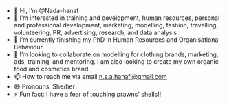 - 👋 Hi, I’m @Nada-hanaf
- 👀 I’m interested in training and development, human resources, personal and professional development, marketing, modelling, fashion, travelling, volunteering, PR, advertising, research, and data analysis   
- 🌱 I’m currently finishing my PhD in Human Resources and Organisational Behaviour
- 💞️ I’m looking to collaborate on modelling for clothing brands, marketing, ads, training, and mentoring. I am also looking to create my own organic food and cosmetics brand.
- 📫 How to reach me via email n.s.a.hanafi@gmail.com
- 😄 Pronouns: She/her
- ⚡ Fun fact: I have a fear of touching prawns' shells!!
